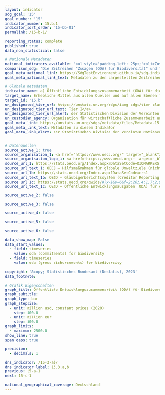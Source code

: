 ```yaml
---
layout: indicator    
sdg_goal: '15'    
goal_number: '15'    
indicator_number: 15.b.1    
indicator_sort_order: '15-bb-01'    
permalink: /15-b-1/    

reporting_status: complete    
published: true    
data_non_statistical: false    

# Nationale Metadaten    
national_indicators_available: "<ul style='padding-left: 25px;'><li>Zusagen (ODA) für Biodiversität</li> <li> Bruttoentwicklungsausgaben (ODA) für Biodiversität</li> <li> Bruttoentwicklungsausgaben (ODA) für den Forstsektor</li></ul>"    
comparison_sdg: 'Die Zeitreihen "Zusagen (ODA) für Biodiversität" und "Bruttoentwicklungsausgaben (ODA) für Biodiversität" entsprechen den globalen Metadaten. Die Zeitreihe "Bruttoentwicklungsausgaben (ODA) für den Forstsektor" bietet zusätzliche Informationen.'    
goal_meta_national_link: https://SdgTestEnvironment.github.io/sdg-indicators/public/Meta/15.b.1.pdf
goal_meta_national_link_text: Metadaten zu den dargestellten Zeitreihen    

# Globale Metadaten    
indicator_name: a) Öffentliche Entwicklungszusammenarbeit (ODA) für die Erhaltung und nachhaltige Nutzung der biologischen Vielfalt und b) Einnahmen und Finanzmittel, die über die für die biologische Vielfalt maßgeblichen Wirtschaftsinstrumente generiert wurden    
target_name: Erhebliche Mittel aus allen Quellen und auf allen Ebenen für die Finanzierung einer nachhaltigen Bewirtschaftung der Wälder aufbringen und den Entwicklungsländern geeignete Anreize für den vermehrten Einsatz dieser Bewirtschaftungsform bieten, namentlich zum Zweck der Walderhaltung und Wiederaufforstung    
target_id: '15.b'    
un_designated_tier_url: https://unstats.un.org/sdgs/iaeg-sdgs/tier-classification/'    
un_designated_tier_url_text: Tier I</a>    
un_designated_tier_url_alert: der Statistischen Division der Vereinten Nationen    
un_custodian_agency: Organisation für wirtschaftliche Zusammenarbeit und Entwicklung (OECD)<br>Umweltprogramm der Vereinten Nationen (UNEP)<br>Weltbank (WB)    
goal_meta_link: https://unstats.un.org/sdgs/metadata/files/Metadata-15-0b-01.pdf    
goal_meta_link_text: Metadaten zu diesem Indikator    
goal_meta_link_alert: der Statistischen Division der Vereinten Nationen    
    

# Datenquellen
source_active_1: true
source_organisation_1: <a href="https://www.oecd.org/" target="_blank"> Organisation für wirtschaftliche Zusammenarbeit und Entwicklung (OECD) </a>
source_organisation_logo_1: <a href="https://www.oecd.org/" target="_blank"><img src="https://g205sdgs.github.io/sdg-indicators/public/OrgImgDe/oecd.png" alt="Logo oecd" style="height:60px; width:148px"/></a>
source_url_1: https://stats.oecd.org/Index.aspx?DataSetCode=RIOMARKERS
source_url_text_1: OECD – Hilfsmaßnahmen für globale Umweltziele (nicht auf Deutsch verfügbar)
source_url_1b: https://stats.oecd.org/Index.aspx?DataSetCode=crs1
source_url_text_1b: OECD – Gläubigerberichtssystem (Creditor Reporting System) (nicht auf Deutsch verfügbar)
source_url_1c: https://stats.oecd.org/qwids/#?x=1&y=6&f=2:262,4:1,7:2,9:85,3:269,5:3,8:85&q=2:262+4:1+7:2+9:85+3:51,269,278,196+5:3+8:85+1:10+6:2010,2011,2012,2013,2014,2015,2016,2017,2018,2019,2020,2021
source_url_text_1c: OECD – Öffentliche Entwicklungsausgaben (ODA) für den Forstsektor (nicht auf Deutsch verfügbar)

source_active_2: false

source_active_3: false

source_active_4: false

source_active_5: false

source_active_6: false
    
data_show_map: False    
data_start_values: 
  - field: timeseries
    value: oda (commitments) for biodiversity
  - field: timeseries
    value: oda (gross disbursements) for biodiversity    
    
copyright: '&copy; Statistisches Bundesamt (Destatis), 2023'    
data_footnote:     

# Grafik Eigenschaften    
graph_title: Öffentliche Entwicklungszusammenarbeit (ODA) für Biodiversität und den Forstsektor
graph_subtitle:     
graph_type: bar
graph_stepsize: 
  - unit: million usd, constant prices (2020)
    step: 500.0
  - unit: million eur
    step: 500.0    
graph_limits:
  - maximum: 2500.0
show_line: true
span_gaps: true

precision:
  - decimals: 1    

dns_indicator: /15-3-ab/
dns_indicator_label: 15.3.a,b
previous: 15-a-1    
next: 15-c-1    

national_geographical_coverage: Deutschland    
---
```


<span></span>